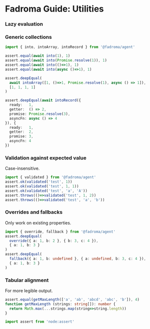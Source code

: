 # Fadroma Guide: Utilities

### Lazy evaluation

### Generic collections

```typescript
import { into, intoArray, intoRecord } from '@fadroma/agent'

assert.equal(await into(1), 1)
assert.equal(await into(Promise.resolve(1)), 1)
assert.equal(await into(()=>1), 1)
assert.equal(await into(async ()=>1), 1)

assert.deepEqual(
  await intoArray([1, ()=>1, Promise.resolve(1), async () => 1]),
  [1, 1, 1, 1]
)

assert.deepEqual(await intoRecord({
  ready:   1,
  getter:  () => 2,
  promise: Promise.resolve(3),
  asyncFn: async () => 4
}), {
  ready:   1,
  getter:  2,
  promise: 3,
  asyncFn: 4
})
```

### Validation against expected value

Case-insensitive.

```typescript
import { validated } from '@fadroma/agent'
assert.ok(validated('test', 1))
assert.ok(validated('test', 1, 1))
assert.ok(validated('test', 'a', 'A'))
assert.throws(()=>validated('test', 1, 2))
assert.throws(()=>validated('test', 'a', 'b'))
```

### Overrides and fallbacks

Only work on existing properties.

```typescript
import { override, fallback } from '@fadroma/agent'
assert.deepEqual(
  override({ a: 1, b: 2 }, { b: 3, c: 4 }),
  { a: 1, b: 3 }
)
assert.deepEqual(
  fallback({ a: 1, b: undefined }, { a: undefined, b: 3, c: 4 }),
  { a: 1, b: 3 }
)
```

### Tabular alignment

For more legible output.

```typescript
assert.equal(getMaxLength(['a', 'ab', 'abcd', 'abc', 'b']), 4)
function getMaxLength (strings: string[]): number {
  return Math.max(...strings.map(string=>string.length))
}
```

```typescript
import assert from 'node:assert'
```

